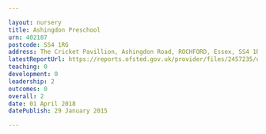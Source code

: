 ```yaml
---

layout: nursery
title: Ashingdon Preschool
urn: 402187
postcode: SS4 1RG
address: The Cricket Pavillion, Ashingdon Road, ROCHFORD, Essex, SS4 1RG
latestReportUrl: https://reports.ofsted.gov.uk/provider/files/2457235/urn/402187.pdf
teaching: 0
development: 0
leadership: 2
outcomes: 0
overall: 2
date: 01 April 2018 
datePublish: 29 January 2015

---
```

